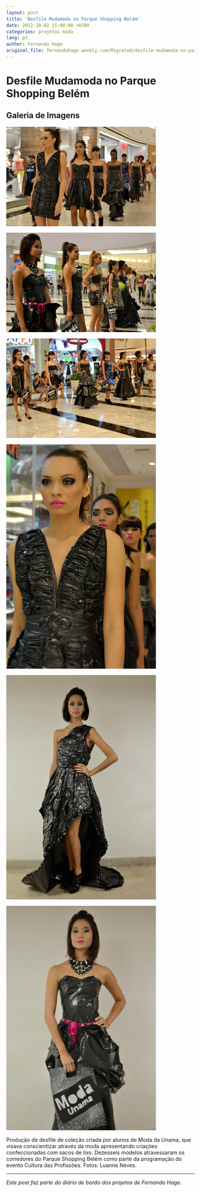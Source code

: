 ```yaml
---
layout: post
title: 'Desfile Mudamoda no Parque Shopping Belém'
date: 2012-10-02 15:00:00 +0200
categories: projetos moda
lang: pt
author: Fernando Hage
original_file: fernandohage.weebly.com/Migrated/desfile-mudamoda-no-parque-shopping-belem.html
---
```


# Desfile Mudamoda no Parque Shopping Belém

## Galeria de Imagens

![Desfile Mudamoda no Parque Shopping Belém](/assets/images/desfile-mudamoda-no-parque-shopping-belem-01.jpg)

![Desfile Mudamoda no Parque Shopping Belém](/assets/images/desfile-mudamoda-no-parque-shopping-belem-02.jpg)

![Desfile Mudamoda no Parque Shopping Belém](/assets/images/desfile-mudamoda-no-parque-shopping-belem-03.jpg)

![Desfile Mudamoda no Parque Shopping Belém](/assets/images/desfile-mudamoda-no-parque-shopping-belem-04.jpg)

![Desfile Mudamoda no Parque Shopping Belém](/assets/images/desfile-mudamoda-no-parque-shopping-belem-05.jpg)

![Desfile Mudamoda no Parque Shopping Belém](/assets/images/desfile-mudamoda-no-parque-shopping-belem-06.jpg)

Produção de desfile de coleção criada por alunos de Moda da Unama, que visava conscientizar através da moda apresentando criações confeccionadas com sacos de lixo. Dezesseis modelos atravessaram os corredores do Parque Shopping Belém como parte da programação do evento Cultura das Profissões. Fotos: Luanne Neves.

---

*Este post faz parte do diário de bordo dos projetos de Fernando Hage.*
